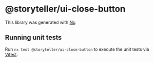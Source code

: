 # @storyteller/ui-close-button

This library was generated with [Nx](https://nx.dev).

## Running unit tests

Run `nx test @storyteller/ui-close-button` to execute the unit tests via [Vitest](https://vitest.dev/).
